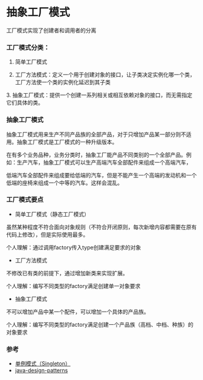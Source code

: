 # 抽象工厂模式

工厂模式实现了创建者和调用者的分离

### 工厂模式分类：

1. 简单工厂模式

2. 工厂方法模式：定义一个用于创建对象的接口，让子类决定实例化哪一个类，工厂方法使一个类的实例化延迟到其子类

​3. 抽象工厂模式：提供一个创建一系列相关或相互依赖对象的接口，而无需指定它们具体的类。

### 抽象工厂模式

抽象工厂模式用来生产不同产品族的全部产品，对于只增加产品某一部分则不适用。抽象工厂模式是工厂模式的一种升级版本。

在有多个业务品种，业务分类时，抽象工厂能产品不同类别的一个全部产品。例如：生产汽车，抽象工厂模式可以生产高端汽车全部配件来组成一个高端汽车，

低端汽车全部配件来组成要给低端的汽车，但是不能产生一个高端的发动机和一个低端的座椅来组成一个中等的汽车。这样会混乱。

### 工厂模式要点

* 简单工厂模式（静态工厂模式）

虽然某种程度不符合面向对象规则（不符合开闭原则，每次新增内容都需要在原有代码上修改），但是实际使用最多。

个人理解：通过调用factory传入type创建满足要求的对象

* 工厂方法模式

不修改已有类的前提下，通过增加新类来实现扩展。

个人理解：编写不同类型的factory满足创建单一对象要求

* 抽象工厂模式

不可以增加产品中某一个配件，可以增加一个具体的产品族。

个人理解：编写不同类型的factory满足创建一个产品族（高档、中档、种族）的对象要求

### 参考

* [单例模式（Singleton）](http://www.cnblogs.com/meet/p/5116398.html)
* [java-design-patterns](https://github.com/iluwatar/java-design-patterns)